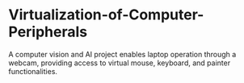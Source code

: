 # Virtualization-of-Computer-Peripherals
A computer vision and AI project enables laptop operation through a webcam, providing access to virtual mouse, keyboard, and painter functionalities.

